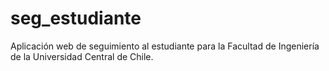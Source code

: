 # seg_estudiante
Aplicación web de seguimiento al estudiante para la Facultad de Ingeniería de la Universidad Central de Chile.
